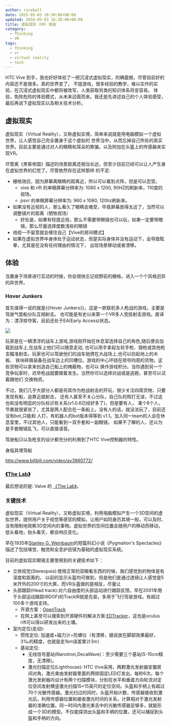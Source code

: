 ```yaml
---
author: riceball
date: 2015-05-03 18:30:06+08:00
updated: 2016-05-03 18:30:06+08:00
title: 虚拟现实（VR）体验
category:
  - Thinking
  - VR
tags:
  - thinking
  - vr
  - virtual reality
  - tech
---
```



HTC Vive 到手，我也好好体验了一把沉浸式虚拟现实，的确震撼，尽管目前好的内容还不是很多。真的世界变了，
不提游戏，很多经验的教学，难以实作的实验，在沉浸式虚拟现实中都将被改写，人类获取另类的知识体系将变容易。
体验，免除危险的体验模式，从未来迎面而来。我还是先讲述自己的个人体验感受，最后再说下虚拟现实以及相关技术分析。

## 虚拟现实

虚拟现实（Virtual Reality），又称虚拟实境，简单来说就是用电脑模拟一个虚拟世界，让人感觉自己完全置身于这个虚拟的
世界当中，从而忘掉自己所处的真实世界。目前主要是通过对人的眼睛和耳朵的欺骗，以及附加在头盔上的传感器来实现VR。

尽管离《黑客帝国》描述的场景距离还相当长远，但至少目前已经可以让人产生身在虚拟世界的幻觉了。尽管依然存在这样那样
的不足:

* 栅格效应，因为屏幕离眼睛的距离近，所以可以看到点阵，但是可以忍受。
  * vive 和 rift 的单眼屏幕分辨率为: 1080 x 1200, 90HZ的刷新率，110度的视场。
  * psvr 的单眼屏幕分辨率为: 960 x 1080, 120hz刷新率。
* 如果没有近视的人，那么看久了眼睛会难受，毕竟屏幕放得太近了，当然可以调整镜片的距离（牺牲视场）
  * 好处是，如果有轻度近视，那么不需要带眼镜也可以玩，如果一定要带眼镜，那么尽量选择度数浅些的眼镜
* 线缆一不留意就会缠住自己【Vive的房间模式】
* 如果在虚拟世界中身体处于运动状态，但是实际身体并没有运动下，会导致眩晕，尤其是在没有任何理由的情况下，
  出现场景移动或者漂移。

## 体验

当置身于场景进行互动的时候，你会很快忘记视野前的栅格，进入一个个风格迥异的异世界。


### Hover Junkers

首先值得一说的就是{《Hover Junkers》}，这是一款联机多人枪战的游戏，主要是驾驶气垫船分队互相射击。
也可能是有史以来第一个VR多人竞技射击游戏。直译为：漂浮掠夺客。目前还处于EA(Early Access)状态。

![](./hover-junkers.jpg)

玩家是在一辆漂浮的战车上游戏,游戏刚开始在休息室选择自己的角色,随后便会加载到战车上,在战车上他们可以随意走动,
也可以用手拿起左轮手枪、猎枪或其他枪支瞄准射击。玩家也可以驾驶他们的战车驰骋在大战场上,也可以捡起地上的木板、
铁块碎屑装备在战车边上的凹槽位。游戏的中心环绕在掠夺四周的货物，这些货物可以拿来创造自己船上的掩蔽物，也可以
换作游戏积分。当你遇到另一个竞争玩家时，迟早枪战就要跟着发生。当然你可以选择对战或是逃跑，甚至可以试着跟他们
交换物资。

不过，我们几乎大部分人都是将其作为枪战射击的开玩，很少关注四周货物，只要发现有船，追靠近就射击，
还有人甚至不关心分队，自己队的照打无误，不过这也和没有明显的分队标识有关系(v1.0.6已经好多了)，但是要有人，
凑个8个人，节奏就很紧张了，尤其是两人配合在一条船上。没有人的话，就没法玩了，目前还没有bot,只能和
人打，有机器人的bot版本得等到 v1.1。加入同一team的人会在休息室里，不过其他人，只能看到一双手套和一副眼镜。
如果不了解的人，还以为是手套眼镜乱飞，可以直接语音。


驾驶船只以及枪支的设计都充分的利用到了HTC Vive控制器的特性。

身临其境驾船


http://www.bilibili.com/video/av3960772/

### [《The Lab》][The Lab]

最后想说的是: Valve 的 [《The Lab》][The Lab]。




### 关键技术

虚拟现实（Virtual Reality），又称虚拟实境，利用电脑模拟产生一个3D空间的虚拟世界，提供用户关于视觉等感官的模拟，让用户如同身历其境一般，可以及时、没有限制地观察3D空间内的事物。虚拟世界的空间位置会随用户的移动而移动，低头看地，抬头看天，都会响应变化。

早在1935年[Stanley G. Weinbaum](https://en.wikipedia.org/wiki/Stanley_G._Weinbaum)的短篇科幻小说《Pygmalion's Spectacles》描述了包括嗅觉、触觉和全息护目镜为基础的虚拟现实系统。

目前的虚拟现实眼镜主要使用到的关键技术如下：

* 立体视觉(Stereopsis):使用正常的双眼看东西的时候，我们感觉到的物体是有深度和距离的。
  以前的显示头盔均可做到，但是他们是通过透镜让人感觉是5米开外的200寸的大屏。而VR头盔做的是相反，尽量让
* 头部跟踪(Head track):对六自由度的头部运动进行跟踪反馈。早在2001年用于头部运动跟踪(6DOF)的TrackIR就是先驱，多用于飞行驾驶游戏，有超过100多个游戏支持。
  * 开源方案：[OpenTrack](https://github.com/opentrack/opentrack)
  * 在网上甚至可以搜索到开源硬件的解决方案:[EDTracker](http://edtracker.org.uk/)，这也是oculus rift可以得以研发出来的土壤。
* 室内定位(走动):
  * 惯性定位: 加速度+磁力计+陀螺仪（有漂移，据说放在脚部效果最好，3‰的精度，也就是走1km误差累计3m）
  * 基站定位:
    * 无线信号基站(Nanotron,DecaWave)：至少需要三个基站(5-10cm精度，无漂移)。
    * 激光扫描定位(Lighthouse): HTC Vive采用，两颗激光发射器安置房间对角，激光束由发射器里面的两排固定LED灯发出，每秒6次。每个激光发射器内设计有两个扫描模块，分别在水平和垂直方向轮流对定位空间发射横竖激光扫描15×15英尺的定位空间。头盔和手柄上有超过70个光敏传感器。激光扫过的同时，头盔开始计数，传感器接收到激光后，利用传感器位置和接收激光时间的关系，计算相对于激光发射器的准确位置。同一时间内激光束击中的光敏传感器足够多，就能形成一个3D的模型。不仅能探测出头盔和手柄的位置，还可以捕捉到头盔和手柄的方向。


[The Lab]: http://store.steampowered.com/app/450390
